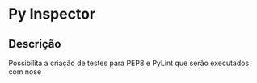 # Py Inspector

## Descrição

Possibilita a criação de testes para PEP8 e PyLint que serão executados com nose
